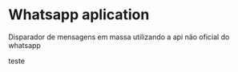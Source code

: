 # Whatsapp aplication
 Disparador de mensagens em massa utilizando a api não oficial do whatsapp

teste